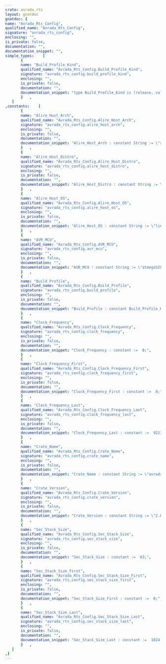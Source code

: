 ```yaml
---
crate: avrada_rts
layout: gnatdoc
gnatdoc: {
name: "Avrada_Rts_Config",
qualified_name: "Avrada_Rts_Config",
signature: "avrada_rts_config",
enclosing: "",
is_private: false,
documentation: "",
documentation_snippet: "",
simple_types:    [
       {
       name: "Build_Profile_Kind",
       qualified_name: "Avrada_Rts_Config.Build_Profile_Kind",
       signature: "avrada_rts_config.build_profile_kind",
       enclosing: "",
       is_private: false,
       documentation: "",
       documentation_snippet: "type Build_Profile_Kind is (release, validation, development);",
       }   ,
   ]
,constants:    [
       {
       name: "Alire_Host_Arch",
       qualified_name: "Avrada_Rts_Config.Alire_Host_Arch",
       signature: "avrada_rts_config.alire_host_arch",
       enclosing: "",
       is_private: false,
       documentation: "",
       documentation_snippet: "Alire_Host_Arch : constant String := \"x86_64\";",
       }   ,
       {
       name: "Alire_Host_Distro",
       qualified_name: "Avrada_Rts_Config.Alire_Host_Distro",
       signature: "avrada_rts_config.alire_host_distro",
       enclosing: "",
       is_private: false,
       documentation: "",
       documentation_snippet: "Alire_Host_Distro : constant String := \"ubuntu\";",
       }   ,
       {
       name: "Alire_Host_OS",
       qualified_name: "Avrada_Rts_Config.Alire_Host_OS",
       signature: "avrada_rts_config.alire_host_os",
       enclosing: "",
       is_private: false,
       documentation: "",
       documentation_snippet: "Alire_Host_OS : constant String := \"linux\";",
       }   ,
       {
       name: "AVR_MCU",
       qualified_name: "Avrada_Rts_Config.AVR_MCU",
       signature: "avrada_rts_config.avr_mcu",
       enclosing: "",
       is_private: false,
       documentation: "",
       documentation_snippet: "AVR_MCU : constant String := \"atmega328p\";",
       }   ,
       {
       name: "Build_Profile",
       qualified_name: "Avrada_Rts_Config.Build_Profile",
       signature: "avrada_rts_config.build_profile",
       enclosing: "",
       is_private: false,
       documentation: "",
       documentation_snippet: "Build_Profile : constant Build_Profile_Kind := development;",
       }   ,
       {
       name: "Clock_Frequency",
       qualified_name: "Avrada_Rts_Config.Clock_Frequency",
       signature: "avrada_rts_config.clock_frequency",
       enclosing: "",
       is_private: false,
       documentation: "",
       documentation_snippet: "Clock_Frequency : constant :=  0;",
       }   ,
       {
       name: "Clock_Frequency_First",
       qualified_name: "Avrada_Rts_Config.Clock_Frequency_First",
       signature: "avrada_rts_config.clock_frequency_first",
       enclosing: "",
       is_private: false,
       documentation: "",
       documentation_snippet: "Clock_Frequency_First : constant :=  0;",
       }   ,
       {
       name: "Clock_Frequency_Last",
       qualified_name: "Avrada_Rts_Config.Clock_Frequency_Last",
       signature: "avrada_rts_config.clock_frequency_last",
       enclosing: "",
       is_private: false,
       documentation: "",
       documentation_snippet: "Clock_Frequency_Last : constant :=  9223372036854775807;",
       }   ,
       {
       name: "Crate_Name",
       qualified_name: "Avrada_Rts_Config.Crate_Name",
       signature: "avrada_rts_config.crate_name",
       enclosing: "",
       is_private: false,
       documentation: "",
       documentation_snippet: "Crate_Name : constant String := \"avrada_rts\";",
       }   ,
       {
       name: "Crate_Version",
       qualified_name: "Avrada_Rts_Config.Crate_Version",
       signature: "avrada_rts_config.crate_version",
       enclosing: "",
       is_private: false,
       documentation: "",
       documentation_snippet: "Crate_Version : constant String := \"2.0.1\";",
       }   ,
       {
       name: "Sec_Stack_Size",
       qualified_name: "Avrada_Rts_Config.Sec_Stack_Size",
       signature: "avrada_rts_config.sec_stack_size",
       enclosing: "",
       is_private: false,
       documentation: "",
       documentation_snippet: "Sec_Stack_Size : constant :=  63;",
       }   ,
       {
       name: "Sec_Stack_Size_First",
       qualified_name: "Avrada_Rts_Config.Sec_Stack_Size_First",
       signature: "avrada_rts_config.sec_stack_size_first",
       enclosing: "",
       is_private: false,
       documentation: "",
       documentation_snippet: "Sec_Stack_Size_First : constant :=  0;",
       }   ,
       {
       name: "Sec_Stack_Size_Last",
       qualified_name: "Avrada_Rts_Config.Sec_Stack_Size_Last",
       signature: "avrada_rts_config.sec_stack_size_last",
       enclosing: "",
       is_private: false,
       documentation: "",
       documentation_snippet: "Sec_Stack_Size_Last : constant :=  1024;",
       }   ,
   ]
,}
---
```

